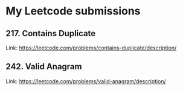 # My Leetcode submissions

## 217. Contains Duplicate
Link: https://leetcode.com/problems/contains-duplicate/description/

## 242. Valid Anagram
Link: https://leetcode.com/problems/valid-anagram/description/

